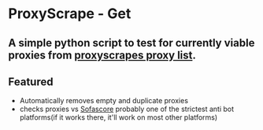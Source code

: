 # ProxyScrape - Get
## A simple python script to test for currently viable proxies from [proxyscrapes proxy list]('https://proxyscrape.com/free-proxy-list').

## Featured

* Automatically removes empty and duplicate proxies
* checks proxies vs [Sofascore]('https://sofascore.com') probably one of the strictest anti bot platforms(if it works there, it'll work on most other platforms)
